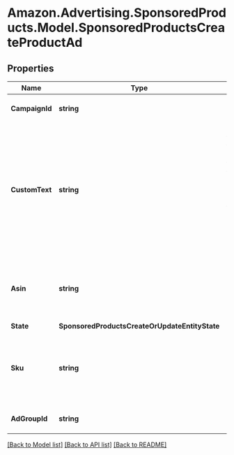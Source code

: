 # Amazon.Advertising.SponsoredProducts.Model.SponsoredProductsCreateProductAd

## Properties

Name | Type | Description | Notes
------------ | ------------- | ------------- | -------------
**CampaignId** | **string** | The campaign identifier. | 
**CustomText** | **string** | The custom text to use for creating a custom text ad for the associated ASIN. Defined only for KDP Authors and Book Vendors in US marketplace. | [optional] 
**Asin** | **string** | The ASIN associated with the product. Defined for vendors only. | [optional] 
**State** | **SponsoredProductsCreateOrUpdateEntityState** |  | 
**Sku** | **string** | The SKU associated with the product. Defined for seller accounts only. | [optional] 
**AdGroupId** | **string** | The ad group identifier. | 

[[Back to Model list]](../README.md#documentation-for-models) [[Back to API list]](../README.md#documentation-for-api-endpoints) [[Back to README]](../README.md)

